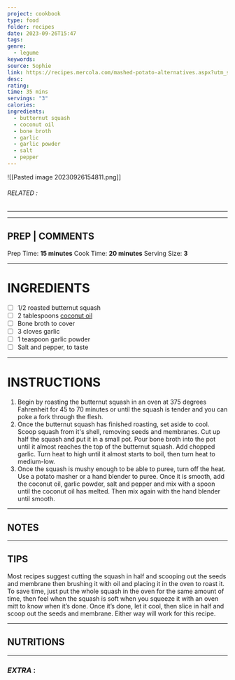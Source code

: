 ```yaml
---
project: cookbook
type: food
folder: recipes
date: 2023-09-26T15:47
tags: 
genre:
  - legume
keywords: 
source: Sophie
link: https://recipes.mercola.com/mashed-potato-alternatives.aspx?utm_source=prnl&utm_medium=email&utm_content=art2&utm_campaign=20181122Z1&et_cid=DM248489&et_rid=476389484
desc: 
rating: 
time: 35 mins
servings: "3"
calories: 
ingredients:
  - butternut squash
  - coconut oil
  - bone broth
  - garlic
  - garlic powder
  - salt
  - pepper
---
```


![[Pasted image 20230926154811.png]]
###### *RELATED* : 
---


---
## PREP | COMMENTS

Prep Time: **15 minutes** Cook Time: **20 minutes** Serving Size: **3**

---
# INGREDIENTS

- [ ] 1/2 roasted butternut squash
- [ ] 2 tablespoons [coconut oil](https://articles.mercola.com/sites/articles/archive/2013/11/18/coconut-oil-uses.aspx)
- [ ] Bone broth to cover
- [ ] 3 cloves garlic
- [ ] 1 teaspoon garlic powder
- [ ] Salt and pepper, to taste

---
# INSTRUCTIONS

1. Begin by roasting the butternut squash in an oven at 375 degrees Fahrenheit for 45 to 70 minutes or until the squash is tender and you can poke a fork through the flesh.
2. Once the butternut squash has finished roasting, set aside to cool. Scoop squash from it's shell, removing seeds and membranes. Cut up half the squash and put it in a small pot. Pour bone broth into the pot until it almost reaches the top of the butternut squash. Add chopped garlic. Turn heat to high until it almost starts to boil, then turn heat to medium-low.
3. Once the squash is mushy enough to be able to puree, turn off the heat. Use a potato masher or a hand blender to puree. Once it is smooth, add the coconut oil, garlic powder, salt and pepper and mix with a spoon until the coconut oil has melted. Then mix again with the hand blender until smooth.

---
## NOTES



---
## TIPS

Most recipes suggest cutting the squash in half and scooping out the seeds and membrane then brushing it with oil and placing it in the oven to roast it. To save time, just put the whole squash in the oven for the same amount of time, then feel when the squash is soft when you squeeze it with an oven mitt to know when it’s done. Once it’s done, let it cool, then slice in half and scoop out the seeds and membrane. Either way will work for this recipe.

---
## NUTRITIONS



---
### *EXTRA* :



